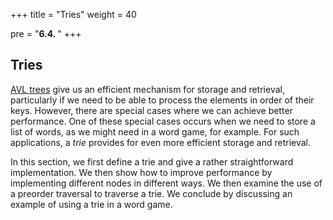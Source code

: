 +++
title = "Tries"
weight = 40

pre = "<b>6.4. </b>"
+++

## Tries

[AVL trees](/trees/avl) give us an efficient mechanism for storage and  retrieval, particularly if we need to be able to process the elements in order of their keys.  However, there are special cases where we can achieve better performance.  One of these special cases occurs when we need to store a list of words, as we might need in a word game, for example.  For such applications, a _trie_ provides for even more efficient storage and retrieval.

In this section, we first define a trie and give a rather straightforward implementation.  We then show how to improve performance by implementing different nodes in different ways. We then examine the use of a preorder traversal to traverse a trie.  We conclude by discussing an example of using a trie in a word game.
